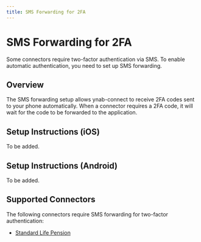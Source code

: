 ```yaml
---
title: SMS Forwarding for 2FA
---
```

# SMS Forwarding for 2FA

Some connectors require two-factor authentication via SMS. To enable automatic authentication, you need to set up SMS forwarding.

## Overview

The SMS forwarding setup allows ynab-connect to receive 2FA codes sent to your phone automatically. When a connector requires a 2FA code, it will wait for the code to be forwarded to the application.


## Setup Instructions (iOS)

To be added.

## Setup Instructions (Android)

To be added.

## Supported Connectors

The following connectors require SMS forwarding for two-factor authentication:

- [Standard Life Pension](/connectors/standard-life-pension)
